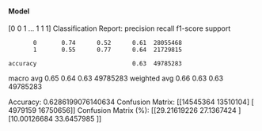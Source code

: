 #### Model
[0 0 1 ... 1 1 1]
Classification Report:
              precision    recall  f1-score   support

           0       0.74      0.52      0.61  28055468
           1       0.55      0.77      0.64  21729815

    accuracy                           0.63  49785283
   macro avg       0.65      0.64      0.63  49785283
weighted avg       0.66      0.63      0.63  49785283

Accuracy: 0.6286199076140634
Confusion Matrix:
[[14545364 13510104]
 [ 4979159 16750656]]
Confusion Matrix (%):
[[29.21619226 27.1367424 ]
 [10.00126684 33.6457985 ]]
